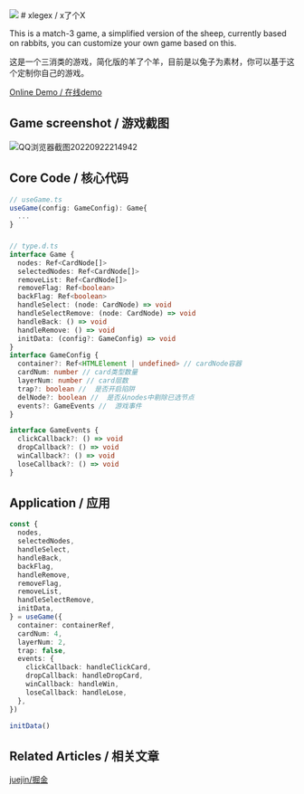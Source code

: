 <img src="https://cdn.staticaly.com/gh/chenxch/pic-image@master/20220929/image-31.5nr6vc3ogf40.webp" />
# xlegex / x了个X

This is a match-3 game, a simplified version of the sheep, currently based on rabbits, you can customize your own game based on this.

这是一个三消类的游戏，简化版的羊了个羊，目前是以兔子为素材，你可以基于这个定制你自己的游戏。



[Online Demo / 在线demo](https://chenxch.github.io/xlegex/)

## Game screenshot / 游戏截图
![QQ浏览器截图20220922214942](https://cdn.staticaly.com/gh/chenxch/pic-image@master/20220929/tutu.4jhzwxilnfs0.gif)


## Core Code / 核心代码
```ts
// useGame.ts
useGame(config: GameConfig): Game{
  ...
}
```

### 
```ts
// type.d.ts
interface Game {
  nodes: Ref<CardNode[]>
  selectedNodes: Ref<CardNode[]>
  removeList: Ref<CardNode[]>
  removeFlag: Ref<boolean>
  backFlag: Ref<boolean>
  handleSelect: (node: CardNode) => void
  handleSelectRemove: (node: CardNode) => void
  handleBack: () => void
  handleRemove: () => void
  initData: (config?: GameConfig) => void
}
interface GameConfig {
  container?: Ref<HTMLElement | undefined> // cardNode容器
  cardNum: number // card类型数量
  layerNum: number // card层数
  trap?: boolean //  是否开启陷阱
  delNode?: boolean //  是否从nodes中剔除已选节点
  events?: GameEvents //  游戏事件
}

interface GameEvents {
  clickCallback?: () => void
  dropCallback?: () => void
  winCallback?: () => void
  loseCallback?: () => void
}
```

## Application / 应用
```ts
const {
  nodes,
  selectedNodes,
  handleSelect,
  handleBack,
  backFlag,
  handleRemove,
  removeFlag,
  removeList,
  handleSelectRemove,
  initData,
} = useGame({
  container: containerRef,
  cardNum: 4,
  layerNum: 2,
  trap: false,
  events: {
    clickCallback: handleClickCard,
    dropCallback: handleDropCard,
    winCallback: handleWin,
    loseCallback: handleLose,
  },
})

initData()
```

## Related Articles / 相关文章
[juejin/掘金](https://juejin.cn/post/7147245442172977189)